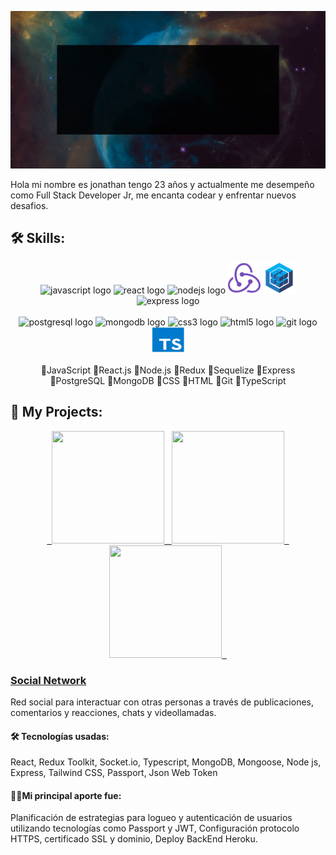 ![](https://raw.githubusercontent.com/laguado415/About/main/assets/images/Bienvenido.gif)


 Hola mi nombre es jonathan tengo 23 años y actualmente me desempeño como Full Stack Developer Jr, me encanta codear y enfrentar nuevos desafios.
  
## 🛠 Skills:
 
<div align="center">
 
  <img  src="https://cdn.jsdelivr.net/gh/devicons/devicon/icons/javascript/javascript-original.svg" height="50" width="52" alt="javascript logo"  />
  <img  src="https://cdn.jsdelivr.net/gh/devicons/devicon/icons/react/react-original.svg" height="50" width="52" alt="react logo"  /> 
  <img  src="https://cdn.jsdelivr.net/gh/devicons/devicon/icons/nodejs/nodejs-original.svg" height="50" width="52" alt="nodejs logo"  />
  <img  src="https://raw.githubusercontent.com/devicons/devicon/1119b9f84c0290e0f0b38982099a2bd027a48bf1/icons/redux/redux-original.svg" height="50" width="52" alt="redux logo"  />
  <img  src="https://raw.githubusercontent.com/devicons/devicon/1119b9f84c0290e0f0b38982099a2bd027a48bf1/icons/sequelize/sequelize-original.svg" height="50" width="52" alt="sequelize logo"  />
  <img  src="https://www.nextontop.com/assets/img/services/web/expressjs.svg" height="55" width="80" alt="express logo"  />
   <br>
   <br> 
  <img  src="https://cdn.jsdelivr.net/gh/devicons/devicon/icons/postgresql/postgresql-original.svg" height="40" width="52" alt="postgresql logo"  />
  <img  src="https://cdn.jsdelivr.net/gh/devicons/devicon/icons/mongodb/mongodb-original.svg" height="40" width="52" alt="mongodb logo"  />
  <img  src="https://cdn.jsdelivr.net/gh/devicons/devicon/icons/css3/css3-original.svg" height="40" width="52" alt="css3 logo"  />
  <img  src="https://cdn.jsdelivr.net/gh/devicons/devicon/icons/html5/html5-original.svg" height="40" width="52" alt="html5 logo"  />
  <img  src="https://cdn.jsdelivr.net/gh/devicons/devicon/icons/git/git-original.svg" height="40" width="52" alt="git logo"  />
  <img  src="https://raw.githubusercontent.com/devicons/devicon/1119b9f84c0290e0f0b38982099a2bd027a48bf1/icons/typescript/typescript-plain.svg" height="40" width="52" alt="TypeScript logo"  />
 <br>
 <br>
 <div>
       🔹JavaScript
       🔹React.js
       🔹Node.js
       🔹Redux
       🔹Sequelize
       🔹Express<br>
       🔹PostgreSQL
       🔹MongoDB
       🔹CSS
       🔹HTML
       🔹Git
       🔹TypeScript
  </div> 
 
</div>
  
## 🚀 My Projects:

<p align="center">
<a href="https://github.com/llsonyll/social_network" target="_blank">
  &nbsp
  <img aling="center" src="https://raw.githubusercontent.com/laguado415/laguado415/main/assets/images/Socialn.png" width="180" height="180"/>
  &nbsp
  <img aling="center" src="https://res.cloudinary.com/dnur99s4h/image/upload/v1660628052/Socialn2_zgrabw.png" width="180" height="180"/>
  &nbsp
  <img aling="center" src="https://res.cloudinary.com/dnur99s4h/image/upload/v1660628053/socialn_cpaowu.png" width="180" height="180"/>
  &nbsp
</a>
</br>
</p>

### [Social Network](https://www.socialn.me)

Red social para interactuar con otras personas a través de publicaciones, comentarios y reacciones, chats y videollamadas.

#### 🛠 Tecnologías usadas: 
React, Redux Toolkit, Socket.io, Typescript, MongoDB, Mongoose, Node js, Express, Tailwind CSS, Passport, Json Web Token

#### 👨‍💻Mi principal aporte fue:
Planificación de estrategias para logueo y autenticación de usuarios utilizando tecnologías como Passport y JWT, Configuración protocolo HTTPS, certificado SSL y dominio, Deploy BackEnd Heroku.
